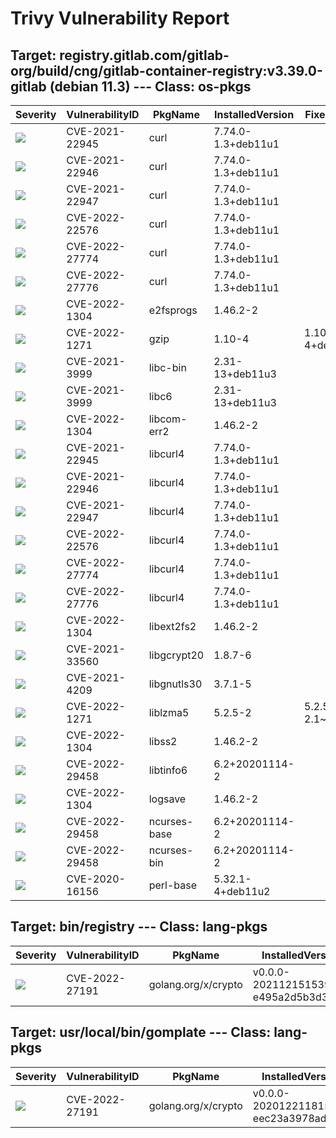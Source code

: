 # Trivy Vulnerability Report




## Target: registry.gitlab.com/gitlab-org/build/cng/gitlab-container-registry:v3.39.0-gitlab (debian 11.3) --- Class: os-pkgs
|Severity|VulnerabilityID|PkgName|InstalledVersion|FixedVersion|
|--------|---------------|-------|----------------|------------|
|![](https://img.shields.io/badge/-CRITICAL-red)|CVE-2021-22945|curl|7.74.0-1.3+deb11u1||
|![](https://img.shields.io/badge/-HIGH-orange)|CVE-2021-22946|curl|7.74.0-1.3+deb11u1||
|![](https://img.shields.io/badge/-MEDIUM-yellow)|CVE-2021-22947|curl|7.74.0-1.3+deb11u1||
|![](https://img.shields.io/badge/-MEDIUM-yellow)|CVE-2022-22576|curl|7.74.0-1.3+deb11u1||
|![](https://img.shields.io/badge/-MEDIUM-yellow)|CVE-2022-27774|curl|7.74.0-1.3+deb11u1||
|![](https://img.shields.io/badge/-MEDIUM-yellow)|CVE-2022-27776|curl|7.74.0-1.3+deb11u1||
|![](https://img.shields.io/badge/-HIGH-orange)|CVE-2022-1304|e2fsprogs|1.46.2-2||
|![](https://img.shields.io/badge/-HIGH-orange)|CVE-2022-1271|gzip|1.10-4|1.10-4+deb11u1|
|![](https://img.shields.io/badge/-HIGH-orange)|CVE-2021-3999|libc-bin|2.31-13+deb11u3||
|![](https://img.shields.io/badge/-HIGH-orange)|CVE-2021-3999|libc6|2.31-13+deb11u3||
|![](https://img.shields.io/badge/-HIGH-orange)|CVE-2022-1304|libcom-err2|1.46.2-2||
|![](https://img.shields.io/badge/-CRITICAL-red)|CVE-2021-22945|libcurl4|7.74.0-1.3+deb11u1||
|![](https://img.shields.io/badge/-HIGH-orange)|CVE-2021-22946|libcurl4|7.74.0-1.3+deb11u1||
|![](https://img.shields.io/badge/-MEDIUM-yellow)|CVE-2021-22947|libcurl4|7.74.0-1.3+deb11u1||
|![](https://img.shields.io/badge/-MEDIUM-yellow)|CVE-2022-22576|libcurl4|7.74.0-1.3+deb11u1||
|![](https://img.shields.io/badge/-MEDIUM-yellow)|CVE-2022-27774|libcurl4|7.74.0-1.3+deb11u1||
|![](https://img.shields.io/badge/-MEDIUM-yellow)|CVE-2022-27776|libcurl4|7.74.0-1.3+deb11u1||
|![](https://img.shields.io/badge/-HIGH-orange)|CVE-2022-1304|libext2fs2|1.46.2-2||
|![](https://img.shields.io/badge/-HIGH-orange)|CVE-2021-33560|libgcrypt20|1.8.7-6||
|![](https://img.shields.io/badge/-MEDIUM-yellow)|CVE-2021-4209|libgnutls30|3.7.1-5||
|![](https://img.shields.io/badge/-HIGH-orange)|CVE-2022-1271|liblzma5|5.2.5-2|5.2.5-2.1~deb11u1|
|![](https://img.shields.io/badge/-HIGH-orange)|CVE-2022-1304|libss2|1.46.2-2||
|![](https://img.shields.io/badge/-HIGH-orange)|CVE-2022-29458|libtinfo6|6.2+20201114-2||
|![](https://img.shields.io/badge/-HIGH-orange)|CVE-2022-1304|logsave|1.46.2-2||
|![](https://img.shields.io/badge/-HIGH-orange)|CVE-2022-29458|ncurses-base|6.2+20201114-2||
|![](https://img.shields.io/badge/-HIGH-orange)|CVE-2022-29458|ncurses-bin|6.2+20201114-2||
|![](https://img.shields.io/badge/-HIGH-orange)|CVE-2020-16156|perl-base|5.32.1-4+deb11u2||

## Target: bin/registry --- Class: lang-pkgs
|Severity|VulnerabilityID|PkgName|InstalledVersion|FixedVersion|
|--------|---------------|-------|----------------|------------|
|![](https://img.shields.io/badge/-HIGH-orange)|CVE-2022-27191|golang.org/x/crypto|v0.0.0-20211215153901-e495a2d5b3d3|0.0.0-20220315160706-3147a52a75dd|

## Target: usr/local/bin/gomplate --- Class: lang-pkgs
|Severity|VulnerabilityID|PkgName|InstalledVersion|FixedVersion|
|--------|---------------|-------|----------------|------------|
|![](https://img.shields.io/badge/-HIGH-orange)|CVE-2022-27191|golang.org/x/crypto|v0.0.0-20201221181555-eec23a3978ad|0.0.0-20220315160706-3147a52a75dd|
